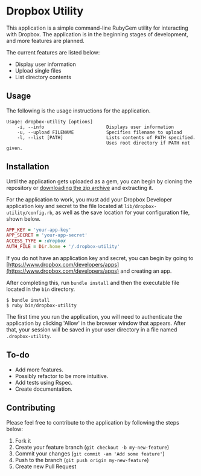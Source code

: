 # Dropbox Utility

This application is a simple command-line RubyGem utility for interacting with Dropbox. The application is in the
beginning stages of development, and more features are planned.

The current features are listed below:

* Display user information
* Upload single files
* List directory contents


## Usage

The following is the usage instructions for the application.

```
Usage: dropbox-utility [options]
    -i, --info                       Displays user information
    -u, --upload FILENAME            Specifies filename to upload
    -l, --list [PATH]                Lists contents of PATH specified.
                                     Uses root directory if PATH not given.
```


## Installation

Until the application gets uploaded as a gem, you can begin by cloning the repository or
[downloading the zip archive](https://github.com/caseyscarborough/dropbox-utility/archive/master.zip) and
extracting it.

For the application to work, you must add your Dropbox Developer application key and secret to the file located at
<code>lib/dropbox-utility/config.rb</code>, as well as the save location for your configuration file, shown below.
```ruby
APP_KEY = 'your-app-key'
APP_SECRET = 'your-app-secret'
ACCESS_TYPE = :dropbox
AUTH_FILE = Dir.home + '/.dropbox-utility'
```

If you do not have an application key and secret, you can begin by going to [https://www.dropbox.com/developers/apps](https://www.dropbox.com/developers/apps)
and creating an app.

After completing this, run <code>bundle install</code> and then the executable file located in the <code>bin</code> directory.

```
$ bundle install
$ ruby bin/dropbox-utility
```

The first time you run the application, you will need to authenticate the application by clicking 'Allow' in
the browser window that appears. After that, your session will be saved in your user directory in a file named
<code>.dropbox-utility</code>.

## To-do

* Add more features.
* Possibly refactor to be more intuitive.
* Add tests using Rspec.
* Create documentation.


## Contributing

Please feel free to contribute to the application by following the steps below:

1. Fork it
2. Create your feature branch (`git checkout -b my-new-feature`)
3. Commit your changes (`git commit -am 'Add some feature'`)
4. Push to the branch (`git push origin my-new-feature`)
5. Create new Pull Request
